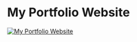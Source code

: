 # My Portfolio Website

[![My Portfolio Website](https://luigonz.github.io/portfolio-project/img/screencapture-portfolio-project.png)](https://luigonz.github.io/portfolio-project/?raw=true)